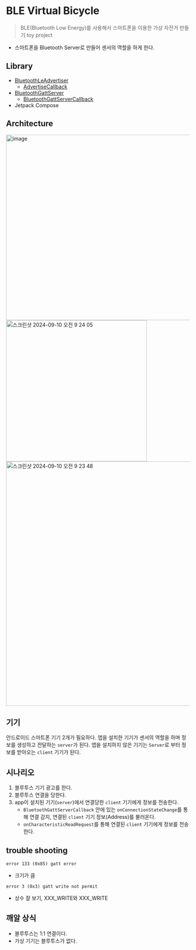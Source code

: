 # BLE Virtual Bicycle

> BLE(Bluetooth Low Energy)를 사용해서 스마트폰을 이용한 가상 자전거 만들기 toy project

- 스마트폰을 Bluetooth Server로 만들어 센서의 역할을 하게 한다.

## Library
- [BluetoothLeAdvertiser](https://developer.android.com/reference/android/bluetooth/le/BluetoothLeAdvertiser)
    - [AdvertiseCallback](https://developer.android.com/reference/android/bluetooth/le/AdvertiseCallback)    
- [BluetoothGattServer](https://developer.android.com/reference/android/bluetooth/BluetoothGattServer)
    - [BluetoothGattServerCallback](https://developer.android.com/reference/android/bluetooth/BluetoothGattServerCallback)
- Jetpack Compose

  
## Architecture
<img width="507" alt="image" src="https://github.com/user-attachments/assets/1efb3af7-4310-4f0f-85ac-466fcfc98218">
<img width="386" alt="스크린샷 2024-09-10 오전 9 24 05" src="https://github.com/user-attachments/assets/3dbd62fc-037a-4427-a117-fa93dde0e008">

<img width="668" alt="스크린샷 2024-09-10 오전 9 23 48" src="https://github.com/user-attachments/assets/069f5c21-196d-4edf-982e-b0c640393516">

## 기기

안드로이드 스마트폰 기기 2개가 필요하다.
앱을 설치한 기기가 센서의 역할을 하며 정보를 생성하고 전달하는 `server`가 된다.
앱을 설치하지 않은 기기는 `Server`로 부터 정보를 받아오는 `client` 기기가 된다.

## 시나리오

1. 블루투스 기기 광고를 한다.
2. 블루투스 연결을 당한다.
3. app이 설치된 기기(`server`)에서 연결당한 `client` 기기에게 정보를 전송한다.
    - `BluetoothGattServerCallback` 안에 있는 `onConnectionStateChange`를 통해 연결 감지, 연결된 `client` 기기 정보(Address)를 불러온다.
    - `onCharacteristicReadRequest`를 통해 연결된 `client` 기기에게 정보를 전송한다.
## trouble shooting
```
error 133 (0x85) gatt error
```
- 크기가 큼

```
error 3 (0x3) gatt write not permit
```
- 상수 잘 보기, XXX_WRITE와 XXX_WRITE


## 깨알 상식
- 블루투스는 1:1 연결이다.
- 가상 기기는 블루투스가 없다. 

